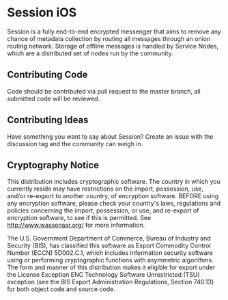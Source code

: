 # Session iOS

Session is a fully end-to-end encrypted messenger that aims to remove any chance of metadata collection by routing all messages through an onion routing network. Storage of offline messages is handled by Service Nodes, which are a distributed set of nodes run by the community.

## Contributing Code
Code should be contributed via pull request to the master branch, all submitted code will be reviewed.

## Contributing Ideas
Have something you want to say about Session? Create an issue with the discussion tag and the community can weigh in.

## Cryptography Notice

This distribution includes cryptographic software. The country in which you currently reside may have restrictions on the import, possession, use, and/or re-export to another country, of encryption software. 
BEFORE using any encryption software, please check your country's laws, regulations and policies concerning the import, possession, or use, and re-export of encryption software, to see if this is permitted. 
See <http://www.wassenaar.org/> for more information.

The U.S. Government Department of Commerce, Bureau of Industry and Security (BIS), has classified this software as Export Commodity Control Number (ECCN) 5D002.C.1, which includes information security software using or performing cryptographic functions with asymmetric algorithms. 
The form and manner of this distribution makes it eligible for export under the License Exception ENC Technology Software Unrestricted (TSU) exception (see the BIS Export Administration Regulations, Section 740.13) for both object code and source code.
